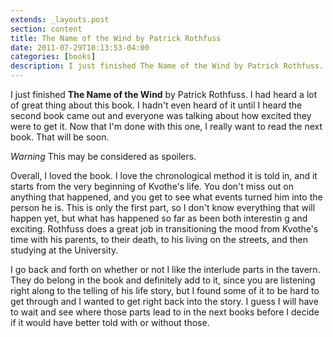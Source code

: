```yaml
---
extends: _layouts.post
section: content
title: The Name of the Wind by Patrick Rothfuss
date: 2011-07-29T10:13:53-04:00
categories: [books]
description: I just finished The Name of the Wind by Patrick Rothfuss. I had heard a lot of great thing about this book.
---
```

I just finished **The Name of the Wind** by Patrick Rothfuss. I had heard a lot of great thing about this book. I hadn't even heard of it until I heard the second book came out and everyone was talking about how excited they were to get it. Now that I'm done with this one, I really want to read the next book. That will be soon.

*Warning* This may be considered as spoilers.

Overall, I loved the book. I love the chronological method it is told in, and it starts from the very beginning of Kvothe's life. You don't miss out on anything that happened, and you get to see what events turned him into the person he is.  This is only the first part, so I don't know everything that will happen yet, but what has happened so far as been both interestin g and exciting. Rothfuss does a great job in transitioning the mood from Kvothe's time with his parents, to their death, to his living on the streets, and then studying at the University.

I go back and forth on whether or not I like the interlude parts in the tavern. They do belong in the book and definitely add to it, since you are listening right along to the telling of his life story, but I found some of it to be hard to get through and I wanted to get right back into the story. I guess I will have to wait and see where those parts lead to in the next books before I decide if it would have better told with or without those.
